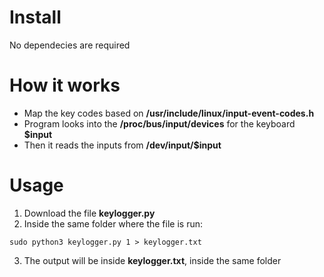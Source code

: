 # Install
No dependecies are required

# How it works
- Map the key codes based on **/usr/include/linux/input-event-codes.h**
- Program looks into the **/proc/bus/input/devices** for the keyboard **$input**
- Then it reads the inputs from **/dev/input/$input**

# Usage
1) Download the file **keylogger.py**
2) Inside the same folder where the file is run:

```
sudo python3 keylogger.py 1 > keylogger.txt
```

3) The output will be inside **keylogger.txt**, inside the same folder
